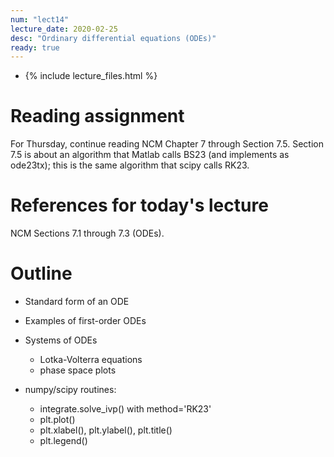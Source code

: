 ```yaml
---
num: "lect14"
lecture_date: 2020-02-25
desc: "Ordinary differential equations (ODEs)"
ready: true
---
```


* {% include lecture_files.html %}

# Reading assignment

For Thursday, continue reading NCM Chapter 7 through Section 7.5.
Section 7.5 is about an algorithm that 
Matlab calls BS23 (and implements as ode23tx);
this is the same algorithm that scipy calls RK23.

# References for today's lecture

NCM Sections 7.1 through 7.3 (ODEs).

# Outline

- Standard form of an ODE
- Examples of first-order ODEs
- Systems of ODEs
  - Lotka-Volterra equations
  - phase space plots

- numpy/scipy routines:
  - integrate.solve_ivp() with method='RK23'
  - plt.plot()
  - plt.xlabel(), plt.ylabel(), plt.title()
  - plt.legend()
